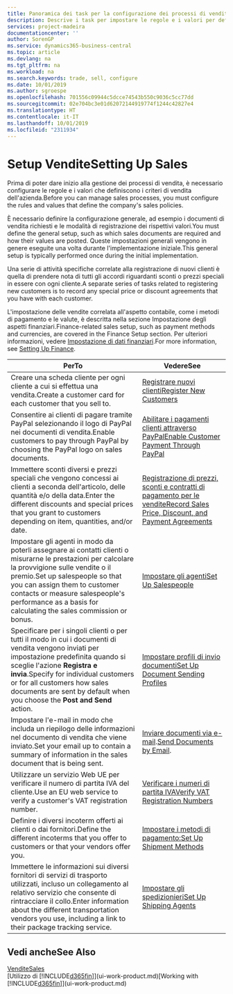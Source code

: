 ```yaml
---
title: Panoramica dei task per la configurazione dei processi di vendita | Documenti Microsoft
description: Descrive i task per impostare le regole e i valori per definire i criteri e processi di vendita.
services: project-madeira
documentationcenter: ''
author: SorenGP
ms.service: dynamics365-business-central
ms.topic: article
ms.devlang: na
ms.tgt_pltfrm: na
ms.workload: na
ms.search.keywords: trade, sell, configure
ms.date: 10/01/2019
ms.author: sgroespe
ms.openlocfilehash: 701556c09944c5dcce74543b550c9036c5cc77dd
ms.sourcegitcommit: 02e704bc3e01d62072144919774f1244c42827e4
ms.translationtype: HT
ms.contentlocale: it-IT
ms.lasthandoff: 10/01/2019
ms.locfileid: "2311934"
---
```

# <a name="setting-up-sales"></a><span data-ttu-id="11d15-103">Setup Vendite</span><span class="sxs-lookup"><span data-stu-id="11d15-103">Setting Up Sales</span></span>
<span data-ttu-id="11d15-104">Prima di poter dare inizio alla gestione dei processi di vendita, è necessario configurare le regole e i valori che definiscono i criteri di vendita dell'azienda.</span><span class="sxs-lookup"><span data-stu-id="11d15-104">Before you can manage sales processes, you must configure the rules and values that define the company's sales policies.</span></span>

<span data-ttu-id="11d15-105">È necessario definire la configurazione generale, ad esempio i documenti di vendita richiesti e le modalità di registrazione dei rispettivi valori.</span><span class="sxs-lookup"><span data-stu-id="11d15-105">You must define the general setup, such as which sales documents are required and how their values are posted.</span></span> <span data-ttu-id="11d15-106">Queste impostazioni generali vengono in genere eseguite una volta durante l'implementazione iniziale.</span><span class="sxs-lookup"><span data-stu-id="11d15-106">This general setup is typically performed once during the initial implementation.</span></span>

<span data-ttu-id="11d15-107">Una serie di attività specifiche correlate alla registrazione di nuovi clienti è quella di prendere nota di tutti gli accordi riguardanti sconti o prezzi speciali in essere con ogni cliente.</span><span class="sxs-lookup"><span data-stu-id="11d15-107">A separate series of tasks related to registering new customers is to record any special price or discount agreements that you have with each customer.</span></span>

<span data-ttu-id="11d15-108">L'impostazione delle vendite correlata all'aspetto contabile, come i metodi di pagamento e le valute, è descritta nella sezione Impostazione degli aspetti finanziari.</span><span class="sxs-lookup"><span data-stu-id="11d15-108">Finance-related sales setup, such as payment methods and currencies, are covered in the Finance Setup section.</span></span> <span data-ttu-id="11d15-109">Per ulteriori informazioni, vedere [Impostazione di dati finanziari](finance-setup-finance.md).</span><span class="sxs-lookup"><span data-stu-id="11d15-109">For more information, see [Setting Up Finance](finance-setup-finance.md).</span></span>

| <span data-ttu-id="11d15-110">Per</span><span class="sxs-lookup"><span data-stu-id="11d15-110">To</span></span> | <span data-ttu-id="11d15-111">Vedere</span><span class="sxs-lookup"><span data-stu-id="11d15-111">See</span></span> |
| --- | --- |
| <span data-ttu-id="11d15-112">Creare una scheda cliente per ogni cliente a cui si effettua una vendita.</span><span class="sxs-lookup"><span data-stu-id="11d15-112">Create a customer card for each customer that you sell to.</span></span> |[<span data-ttu-id="11d15-113">Registrare nuovi clienti</span><span class="sxs-lookup"><span data-stu-id="11d15-113">Register New Customers</span></span>](sales-how-register-new-customers.md) |
| <span data-ttu-id="11d15-114">Consentire ai clienti di pagare tramite PayPal selezionando il logo di PayPal nei documenti di vendita.</span><span class="sxs-lookup"><span data-stu-id="11d15-114">Enable customers to pay through PayPal by choosing the PayPal logo on sales documents.</span></span> |[<span data-ttu-id="11d15-115">Abilitare i pagamenti clienti attraverso PayPal</span><span class="sxs-lookup"><span data-stu-id="11d15-115">Enable Customer Payment Through PayPal</span></span>](sales-how-enable-payment-service-extensions.md) |
| <span data-ttu-id="11d15-116">Immettere sconti diversi e prezzi speciali che vengono concessi ai clienti a seconda dell'articolo, delle quantità e/o della data.</span><span class="sxs-lookup"><span data-stu-id="11d15-116">Enter the different discounts and special prices that you grant to customers depending on item, quantities, and/or date.</span></span> |[<span data-ttu-id="11d15-117">Registrazione di prezzi, sconti e contratti di pagamento per le vendite</span><span class="sxs-lookup"><span data-stu-id="11d15-117">Record Sales Price, Discount, and Payment Agreements</span></span>](sales-how-record-sales-price-discount-payment-agreements.md) |
| <span data-ttu-id="11d15-118">Impostare gli agenti in modo da poterli assegnare ai contatti clienti o misurarne le prestazioni per calcolare la provvigione sulle vendite o il premio.</span><span class="sxs-lookup"><span data-stu-id="11d15-118">Set up salespeople so that you can assign them to customer contacts or measure salespeople's performance as a basis for calculating the sales commission or bonus.</span></span> |[<span data-ttu-id="11d15-119">Impostare gli agenti</span><span class="sxs-lookup"><span data-stu-id="11d15-119">Set Up Salespeople</span></span>](sales-how-setup-salespeople.md) |
| <span data-ttu-id="11d15-120">Specificare per i singoli clienti o per tutti il modo in cui i documenti di vendita vengono inviati per impostazione predefinita quando si sceglie l'azione **Registra e invia**.</span><span class="sxs-lookup"><span data-stu-id="11d15-120">Specify for individual customers or for all customers how sales documents are sent by default when you choose the **Post and Send** action.</span></span> |[<span data-ttu-id="11d15-121">Impostare profili di invio documenti</span><span class="sxs-lookup"><span data-stu-id="11d15-121">Set Up Document Sending Profiles</span></span>](sales-how-setup-document-send-profiles.md) |
| <span data-ttu-id="11d15-122">Impostare l'e-mail in modo che includa un riepilogo delle informazioni nel documento di vendita che viene inviato.</span><span class="sxs-lookup"><span data-stu-id="11d15-122">Set your email up to contain a summary of information in the sales document that is being sent.</span></span> |<span data-ttu-id="11d15-123">[Inviare documenti via e-mail](ui-how-send-documents-email.md).</span><span class="sxs-lookup"><span data-stu-id="11d15-123">[Send Documents by Email](ui-how-send-documents-email.md).</span></span> |
|<span data-ttu-id="11d15-124">Utilizzare un servizio Web UE per verificare il numero di partita IVA del cliente.</span><span class="sxs-lookup"><span data-stu-id="11d15-124">Use an EU web service to verify a customer's VAT registration number.</span></span>|[<span data-ttu-id="11d15-125">Verificare i numeri di partita IVA</span><span class="sxs-lookup"><span data-stu-id="11d15-125">Verify VAT Registration Numbers</span></span>](finance-setup-vat.md)|
|<span data-ttu-id="11d15-126">Definire i diversi incoterm offerti ai clienti o dai fornitori.</span><span class="sxs-lookup"><span data-stu-id="11d15-126">Define the different incoterms that you offer to customers or that your vendors offer you.</span></span>|[<span data-ttu-id="11d15-127">Impostare i metodi di pagamento:</span><span class="sxs-lookup"><span data-stu-id="11d15-127">Set Up Shipment Methods</span></span>](sales-how-set-up-shipment-methods.md)|
|<span data-ttu-id="11d15-128">Immettere le informazioni sui diversi fornitori di servizi di trasporto utilizzati, incluso un collegamento al relativo servizio che consente di rintracciare il collo.</span><span class="sxs-lookup"><span data-stu-id="11d15-128">Enter information about the different transportation vendors you use, including a link to their package tracking service.</span></span>|[<span data-ttu-id="11d15-129">Impostare gli spedizionieri</span><span class="sxs-lookup"><span data-stu-id="11d15-129">Set Up Shipping Agents</span></span>](sales-how-to-set-up-shipping-agents.md)|

## <a name="see-also"></a><span data-ttu-id="11d15-130">Vedi anche</span><span class="sxs-lookup"><span data-stu-id="11d15-130">See Also</span></span>
[<span data-ttu-id="11d15-131">Vendite</span><span class="sxs-lookup"><span data-stu-id="11d15-131">Sales</span></span>](sales-manage-sales.md)  
<span data-ttu-id="11d15-132">[Utilizzo di [!INCLUDE[d365fin](includes/d365fin_md.md)]](ui-work-product.md)</span><span class="sxs-lookup"><span data-stu-id="11d15-132">[Working with [!INCLUDE[d365fin](includes/d365fin_md.md)]](ui-work-product.md)</span></span>
